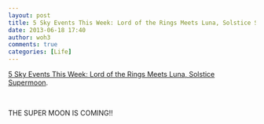 ```yaml
---
layout: post
title: 5 Sky Events This Week: Lord of the Rings Meets Luna, Solstice Supermoon
date: 2013-06-18 17:40
author: woh3
comments: true
categories: [Life]
---
```

<a href="http://newswatch.nationalgeographic.com/2013/06/17/5-sky-events-this-week-lord-of-the-rings-meets-luna-solstice-supermoon/#.UcEn6VPCt5o.wordpress">5 Sky Events This Week: Lord of the Rings Meets Luna, Solstice Supermoon</a>.

&nbsp;

THE SUPER MOON IS COMING!!
